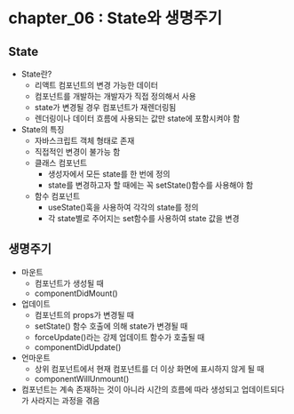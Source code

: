 # chapter_06 : State와 생명주기

## State

- State란?
  - 리액트 컴포넌트의 변경 가능한 데이터
  - 컴포넌트를 개발하는 개발자가 직접 정의해서 사용
  - state가 변경될 경우 컴포넌트가 재렌더링됨
  - 렌더링이나 데이터 흐름에 사용되는 값만 state에 포함시켜야 함
- State의 특징
  - 자바스크립트 객체 형태로 존재
  - 직접적인 변경이 불가능 함
  - 클래스 컴포넌트
    - 생성자에서 모든 state를 한 번에 정의
    - state를 변경하고자 할 때에는 꼭 setState()함수를 사용해야 함
  - 함수 컴포넌트
    - useState()훅을 사용하여 각각의 state를 정의
    - 각 state별로 주어지는 set함수를 사용하여 state 값을 변경

## 생명주기

- 마운트
  - 컴포넌트가 생성될 때
  - componentDidMount()
- 업데이트
  - 컴포넌트의 props가 변경될 때
  - setState() 함수 호출에 의해 state가 변경될 때
  - forceUpdate()라는 강제 업데이트 함수가 호출될 때
  - componentDidUpdate()
- 언마운트
  - 상위 컴포넌트에서 현재 컴포넌트를 더 이상 화면에 표시하지 않게 될 때
  - componentWillUnmount()
- 컴포넌트는 계속 존재하는 것이 아니라 시간의 흐름에 따라 생성되고 업데이트되다가 사라지는 과정을 겪음
